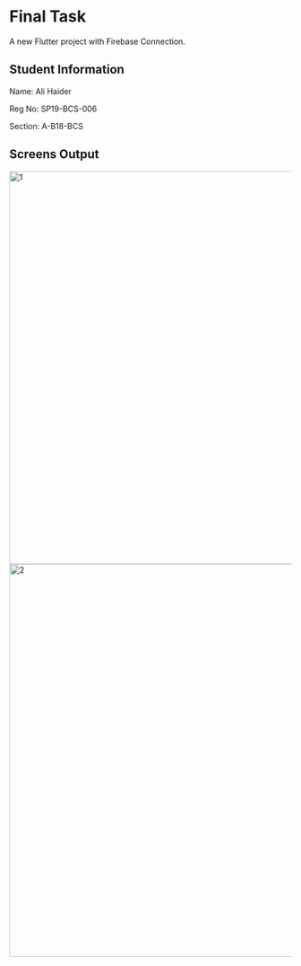 # Final Task

A new Flutter project with Firebase Connection.

## Student Information

Name: Ali Haider

Reg No: SP19-BCS-006

Section: A-B18-BCS

## Screens Output
<img width="700" alt="1" src="https://user-images.githubusercontent.com/114726530/212536461-99b14ee1-9c0b-461e-b20b-c6ea6b7b1098.PNG">
<img width="700" alt="2" src="https://user-images.githubusercontent.com/114726530/212536525-90aaad90-3d9a-4bf2-8758-db1c5d49a45b.PNG">

